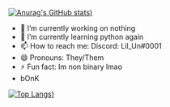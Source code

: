 [![Anurag's GitHub stats](https://github-readme-stats.vercel.app/api?username=un-simp&show_icons=true&theme=radical))](https://github.com/anuraghazra/github-readme-stats)

- 🔭 I’m currently working on nothing
- 🌱 I’m currently learning python again
- 📫 How to reach me: Discord: Lil_Un#0001
- 😄 Pronouns: They/Them
- ⚡ Fun fact: Im non binary lmao
- bOnK


[![Top Langs](https://github-readme-stats.vercel.app/api/top-langs/?username=un-simp&layout=compact&show_icons=true&theme=radical))](https://github.com/anuraghazra/github-readme-stats)
 

